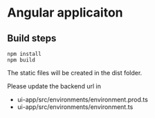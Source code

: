 # Angular applicaiton

## Build steps

```
npm install
npm build
```

The static files will be created in the dist folder.

Please update the backend url in
- ui-app/src/environments/environment.prod.ts
- ui-app/src/environments/environment.ts
